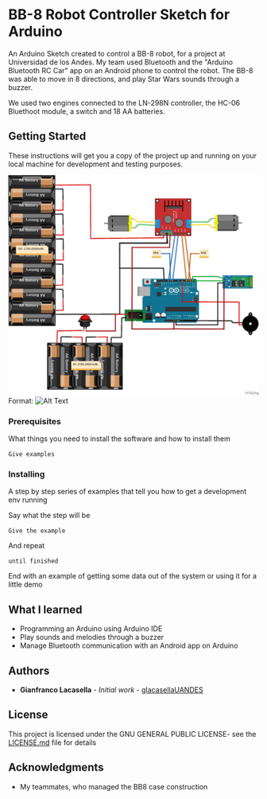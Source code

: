 # BB-8 Robot  Controller Sketch for  Arduino

An Arduino Sketch created to control a BB-8 robot, for a project at Universidad de los Andes. My team used Bluetooth
and the "Arduino Bluetooth RC Car" app on an Android phone to control the robot. The BB-8 was able to move in 8 directions,
and play Star Wars sounds through a buzzer. 

We used two engines connected to the LN-298N controller, the HC-06 Bluethoot module, a switch and 18 AA batteries.

## Getting Started

These instructions will get you a copy of the project up and running on your local machine for development and testing purposes.

![Schematic](/img/schematic.jpg)
Format: ![Alt Text](url)


### Prerequisites

What things you need to install the software and how to install them

```
Give examples
```

### Installing

A step by step series of examples that tell you how to get a development env running

Say what the step will be

```
Give the example
```

And repeat

```
until finished
```

End with an example of getting some data out of the system or using it for a little demo

## What I learned

* Programming an Arduino using Arduino IDE
* Play sounds and melodies through a buzzer
* Manage Bluetooth communication with an Android app on Arduino

## Authors

* **Gianfranco Lacasella** - *Initial work* - [glacasellaUANDES](https://github.com/glacasellaUANDES)

## License

This project is licensed under the GNU GENERAL PUBLIC LICENSE- see the [LICENSE.md](LICENSE.md) file for details

## Acknowledgments

* My teammates, who managed the BB8 case construction
